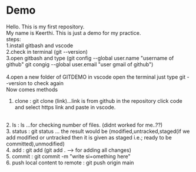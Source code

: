 # Demo
Hello. This is my first repository.
<br>
My name is Keerthi. This is just a demo for my practice.
<br>
steps:
<br>
1.install gitbash and vscode
<br>
2.check in terminal (git --version)
<br>
3.open gitbash and type (git config --global user.name "username of github"
                        git congig --global user.email "user gmail of github")
<br>                     
4.open a new folder of GITDEMO in vscode open the terminal just type git --version to check again 
<br>
Now comes methods 
<br>
1. clone : git clone (link)...link is from github in the repository click code and select https link and paste in vscode.
<br>
2. ls : ls ...for checking number of files. (didnt worked for me..??)
<br>
3. status : git status ... the result would be (modified,untracked,staged(if we add modified or untracked then it is given as staged i.e.; ready to be committed),unmodified)
<br>
4. add : git add <filename> (git add . --> for adding all changes)
<br>
5. commit : git commit -m "write si=omething here"
<br>
6. push local content to remote : git push origin main
